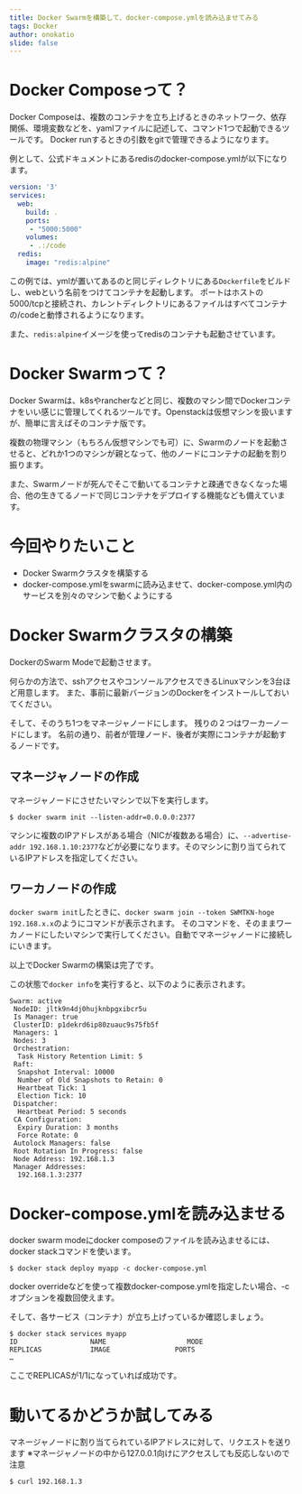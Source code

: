 ```yaml
---
title: Docker Swarmを構築して、docker-compose.ymlを読み込ませてみる
tags: Docker
author: onokatio
slide: false
---
```

# Docker Composeって？

Docker Composeは、複数のコンテナを立ち上げるときのネットワーク、依存関係、環境変数などを、yamlファイルに記述して、コマンド1つで起動できるツールです。
Docker runするときの引数をgitで管理できるようになります。

例として、公式ドキュメントにあるredisのdocker-compose.ymlが以下になります。

```yaml:docker-compose.yml
version: '3'
services:
  web:
    build: .
    ports:
     - "5000:5000"
    volumes:
     - .:/code
  redis:
    image: "redis:alpine"
```

この例では、ymlが置いてあるのと同じディレクトリにある`Dockerfile`をビルドし、webという名前をつけてコンテナを起動します。
ポートはホストの5000/tcpと接続され、カレントディレクトリにあるファイルはすべてコンテナの/codeと動悸されるようになります。

また、`redis:alpine`イメージを使ってredisのコンテナも起動させています。

# Docker Swarmって？

Docker Swarmは、k8sやrancherなどと同じ、複数のマシン間でDockerコンテナをいい感じに管理してくれるツールです。Openstackは仮想マシンを扱いますが、簡単に言えばそのコンテナ版です。

複数の物理マシン（もちろん仮想マシンでも可）に、Swarmのノードを起動させると、どれか1つのマシンが親となって、他のノードにコンテナの起動を割り振ります。

また、Swarmノードが死んでそこで動いてるコンテナと疎通できなくなった場合、他の生きてるノードで同じコンテナをデプロイする機能なども備えています。

# 今回やりたいこと

- Docker Swarmクラスタを構築する
- docker-compose.ymlをswarmに読み込ませて、docker-compose.yml内のサービスを別々のマシンで動くようにする

# Docker Swarmクラスタの構築

DockerのSwarm Modeで起動させます。

何らかの方法で、sshアクセスやコンソールアクセスできるLinuxマシンを3台ほど用意します。
また、事前に最新バージョンのDockerをインストールしておいてください。

そして、そのうち1つをマネージャノードにします。
残りの２つはワーカーノードにします。
名前の通り、前者が管理ノード、後者が実際にコンテナが起動するノードです。

## マネージャノードの作成

マネージャノードにさせたいマシンで以下を実行します。

```shell
$ docker swarm init --listen-addr=0.0.0.0:2377
```

マシンに複数のIPアドレスがある場合（NICが複数ある場合）に、`--advertise-addr 192.168.1.10:2377`などが必要になります。そのマシンに割り当てられているIPアドレスを指定してください。

## ワーカノードの作成

`docker swarm init`したときに、`docker swarm join --token SWMTKN-hoge 192.168.x.x`のようにコマンドが表示されます。
そのコマンドを、そのままワーカノードにしたいマシンで実行してください。自動でマネージャノードに接続しにいきます。

以上でDocker Swarmの構築は完了です。

この状態で`docker info`を実行すると、以下のように表示されます。

```
Swarm: active                                                                                                                                                                                                        
 NodeID: jltk9n4dj0hujknbpgxibcr5u                                                                                                                                                                                   
 Is Manager: true
 ClusterID: p1dekrd6ip80zuauc9s75fb5f
 Managers: 1
 Nodes: 3
 Orchestration:
  Task History Retention Limit: 5
 Raft:
  Snapshot Interval: 10000
  Number of Old Snapshots to Retain: 0
  Heartbeat Tick: 1
  Election Tick: 10
 Dispatcher:
  Heartbeat Period: 5 seconds
 CA Configuration:
  Expiry Duration: 3 months
  Force Rotate: 0
 Autolock Managers: false
 Root Rotation In Progress: false
 Node Address: 192.168.1.3
 Manager Addresses:
  192.168.1.3:2377
```

# Docker-compose.ymlを読み込ませる

docker swarm modeにdocker composeのファイルを読み込ませるには、docker stackコマンドを使います。

```shell
$ docker stack deploy myapp -c docker-compose.yml
```

docker overrideなどを使って複数docker-compose.ymlを指定したい場合、-cオプションを複数回使えます。


そして、各サービス（コンテナ）が立ち上げっているか確認しましょう。

```shell
$ docker stack services myapp
ID                  NAME                    MODE                REPLICAS            IMAGE                PORTS
…
```

ここでREPLICASが1/1になっていれば成功です。

# 動いてるかどうか試してみる

マネージャノードに割り当てられているIPアドレスに対して、リクエストを送ります
※マネージャノードの中から127.0.0.1向けにアクセスしても反応しないので注意

```
$ curl 192.168.1.3
```

